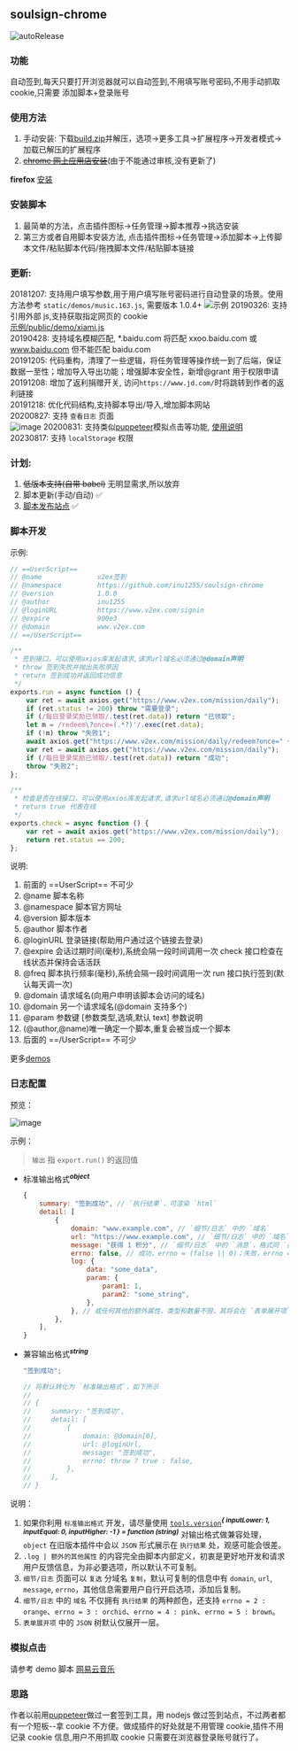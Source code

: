 ## soulsign-chrome

![autoRelease](https://github.com/inu1255/soulsign-chrome/workflows/autoRelease/badge.svg)

### 功能

自动签到,每天只要打开浏览器就可以自动签到,不用填写账号密码,不用手动抓取 cookie,只需要 添加脚本+登录账号

### 使用方法

1. 手动安装: 下载[build.zip](https://github.com/inu1255/soulsign-chrome/releases)并解压，选项->更多工具->扩展程序->开发者模式->加载已解压的扩展程序
2. <del>[chrome 网上应用店安装](https://chrome.google.com/webstore/detail/%E9%AD%82%E7%AD%BE/llbielhggjekmfjikgkcaloghnibafdl?hl=zh-CN)</del>(由于不能通过审核,没有更新了)

**firefox** [安装](https://addons.mozilla.org/zh-CN/firefox/addon/%E9%AD%82%E7%AD%BE/)

### 安装脚本

1. 最简单的方法，点击插件图标->任务管理->脚本推荐->挑选安装
2. 第三方或者自用脚本安装方法, 点击插件图标->任务管理->添加脚本->上传脚本文件/粘贴脚本代码/拖拽脚本文件/粘贴脚本链接

### 更新:

20181207: 支持用户填写参数,用于用户填写账号密码进行自动登录的场景。使用方法参考 `static/demos/music.163.js`, 需要版本 1.0.4+
![示例](https://ww1.sinaimg.cn/large/bfdf4e9fly1fy2smvzik7j20tt0bbwgk)
20190326: 支持引用外部 js,支持获取指定网页的 cookie  
[示例/public/demo/xiami.js](https://github.com/inu1255/soulsign-chrome/blob/master/static/demos/xiami.js)  
20190428: 支持域名模糊匹配, \*.baidu.com 将匹配 xxoo.baidu.com 或 www.baidu.com 但不能匹配 baidu.com  
20191205: 代码重构，清理了一些逻辑，将任务管理等操作统一到了后端，保证数据一至性；增加导入导出功能；增强脚本安全性，新增@grant 用于权限申请  
20191208: 增加了返利捐赠开关, 访问`https://www.jd.com/`时将跳转到作者的返利链接  
20191218: 优化代码结构,支持脚本导出/导入,增加脚本网站  
20200827: 支持 `查看日志` 页面  
![image](https://user-images.githubusercontent.com/42897857/91413377-9a916f80-e87d-11ea-9109-20708287e39d.png)
20200831: 支持类似[puppeteer](https://github.com/GoogleChrome/puppeteer#readme)模拟点击等功能, [使用说明](#模拟点击)  
20230817: 支持 `localStorage` 权限

### 计划:

1. ~~低版本支持(自带 babel)~~ 无明显需求,所以放弃
1. 脚本更新(手动/自动) ✅
1. [脚本发布站点](https://soulsign.inu1255.cn) ✅

### 脚本开发

示例:

```javascript
// ==UserScript==
// @name              v2ex签到
// @namespace         https://github.com/inu1255/soulsign-chrome
// @version           1.0.0
// @author            inu1255
// @loginURL          https://www.v2ex.com/signin
// @expire            900e3
// @domain            www.v2ex.com
// ==/UserScript==

/**
 * 签到接口，可以使用axios库发起请求,请求url域名必须通过@domain声明
 * throw 签到失败并抛出失败原因
 * return 签到成功并返回成功信息
 */
exports.run = async function () {
	var ret = await axios.get("https://www.v2ex.com/mission/daily");
	if (ret.status != 200) throw "需要登录";
	if (/每日登录奖励已领取/.test(ret.data)) return "已领取";
	let m = /redeem\?once=(.*?)'/.exec(ret.data);
	if (!m) throw "失败1";
	await axios.get("https://www.v2ex.com/mission/daily/redeem?once=" + m[1]);
	var ret = await axios.get("https://www.v2ex.com/mission/daily");
	if (/每日登录奖励已领取/.test(ret.data)) return "成功";
	throw "失败2";
};

/**
 * 检查是否在线接口，可以使用axios库发起请求,请求url域名必须通过@domain声明
 * return true 代表在线
 */
exports.check = async function () {
	var ret = await axios.get("https://www.v2ex.com/mission/daily");
	return ret.status == 200;
};
```

说明:

1. 前面的 ==UserScript== 不可少
2. @name 脚本名称
3. @namespace 脚本官方网址
4. @version 脚本版本
5. @author 脚本作者
6. @loginURL 登录链接(帮助用户通过这个链接去登录)
7. @expire 会话过期时间(毫秒),系统会隔一段时间调用一次 check 接口检查在线状态并保持会话活跃
8. @freq 脚本执行频率(毫秒),系统会隔一段时间调用一次 run 接口执行签到(默认每天调一次)
9. @domain 请求域名(向用户申明该脚本会访问的域名)
10. @domain 另一个请求域名(@domain 支持多个)
11. @param 参数键 [参数类型,选填,默认 text] 参数说明
12. (@author,@name)唯一确定一个脚本,重复会被当成一个脚本
13. 后面的 ==/UserScript== 不可少

更多[demos](https://github.com/inu1255/soulsign-chrome/tree/master/static/demos.md)

### 日志配置

预览：

![image](https://user-images.githubusercontent.com/42897857/91413104-3bcbf600-e87d-11ea-99b7-1d3359ad1542.png)

示例：

> `输出` 指 `export.run()` 的返回值

- 标准输出格式<sup>**_object_**</sup>

  ```javascript
  {
      summary: "签到成功", // `执行结果`，可渲染 `html`
      detail: [
          {
              domain: "www.example.com", // `细节/日志` 中的 `域名`
              url: "https://www.example.com", // `细节/日志` 中的 `域名` 的跳转链接
              message: "获得 1 积分", // `细节/日志` 中的 `消息`，格式同 `执行结果`
              errno: false, // 成功，errno = (false || 0)；失败，errno = (true || !0)
              log: {
                  data: "some_data",
                  param: {
                      param1: 1,
                      param2: "some_string",
                  },
              }, // 或任何其他的额外属性，类型和数量不限，其将会在 `表单展开项` 中出现
          },
      ],
  }
  ```

- 兼容输出格式<sup>**_string_**</sup>

  ```javascript
  "签到成功";

  // 将默认转化为 `标准输出格式`，如下所示
  //
  // {
  //     summary: "签到成功",
  //     detail: [
  //         {
  //             domain: @domain[0],
  //             url: @loginUrl,
  //             message: "签到成功",
  //             errno: throw ? true : false,
  //         },
  //     ],
  // }
  ```

说明：

1. 如果你利用 `标准输出格式` 开发，请尽量使用 [`tools.version`](https://soulsign.inu1255.cn/scripts/247)<sup>**_{ inputLower: 1, inputEqual: 0, inputHigher: -1 } = function (string)_**</sup> 对输出格式做兼容处理，`object` 在旧版本插件中会以 `JSON` 形式展示在 `执行结果` 处，观感可能会很差。
2. `.log | 额外的其他属性` 的内容完全由脚本内部定义，初衷是更好地开发和请求用户反馈信息，为非必要选项，所以默认不可复制。
3. `细节/日志` 页面可以 `复选` 分域名 `复制`，默认可复制的信息中有 `domain`, `url`, `message`, `errno`，其他信息需要用户自行开启选项，添加后复制。
4. `细节/日志` 中的 `域名` 不仅拥有 `执行结果` 的两种颜色，还支持 `errno = 2 : orange`、`errno = 3 : orchid`、`errno = 4 : pink`、`errno = 5 : brown`。
5. `表单展开项` 中的 `JSON` 树默认仅展开一层。

### 模拟点击

请参考 demo 脚本 [网易云音乐](https://github.com/inu1255/soulsign-chrome/tree/master/static/demos/music.163.js)

### 思路

作者以前用[puppeteer](https://github.com/GoogleChrome/puppeteer#readme)做过一套签到工具，用 nodejs 做过签到站点，不过两者都有一个短板--拿 cookie 不方便。做成插件的好处就是不用管理 cookie,插件不用记录 cookie 信息,用户不用抓取 cookie 只需要在浏览器登录账号就行了。
